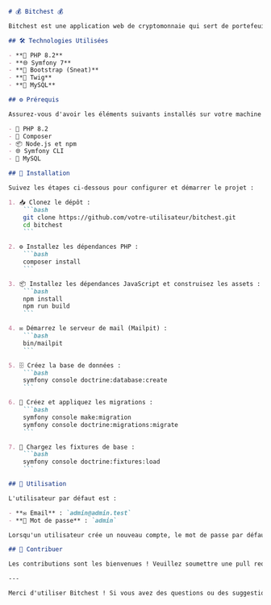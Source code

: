 ```markdown
# 💰 Bitchest 💰

Bitchest est une application web de cryptomonnaie qui sert de portefeuille électronique. Elle permet d'acheter, de vendre, d'envoyer des cryptomonnaies et de consulter l'historique des transactions.

## 🛠️ Technologies Utilisées

- **🐘 PHP 8.2**
- **🌐 Symfony 7**
- **🎨 Bootstrap (Sneat)**
- **📝 Twig**
- **🐬 MySQL**

## ⚙️ Prérequis

Assurez-vous d'avoir les éléments suivants installés sur votre machine :

- 🐘 PHP 8.2
- 🎼 Composer
- 📦 Node.js et npm
- 🌐 Symfony CLI
- 🐬 MySQL

## 🚀 Installation

Suivez les étapes ci-dessous pour configurer et démarrer le projet :

1. 📥 Clonez le dépôt :
    ```bash
    git clone https://github.com/votre-utilisateur/bitchest.git
    cd bitchest
    ```

2. ⚙️ Installez les dépendances PHP :
    ```bash
    composer install
    ```

3. 📦 Installez les dépendances JavaScript et construisez les assets :
    ```bash
    npm install
    npm run build
    ```

4. ✉️ Démarrez le serveur de mail (Mailpit) :
    ```bash
    bin/mailpit
    ```

5. 🗄️ Créez la base de données :
    ```bash
    symfony console doctrine:database:create
    ```

6. 📜 Créez et appliquez les migrations :
    ```bash
    symfony console make:migration
    symfony console doctrine:migrations:migrate
    ```

7. 🔄 Chargez les fixtures de base :
    ```bash
    symfony console doctrine:fixtures:load
    ```

## 👤 Utilisation

L'utilisateur par défaut est :

- **✉️ Email** : `admin@admin.test`
- **🔑 Mot de passe** : `admin`

Lorsqu'un utilisateur crée un nouveau compte, le mot de passe par défaut pour ce compte est `user`.

## 🤝 Contribuer

Les contributions sont les bienvenues ! Veuillez soumettre une pull request ou ouvrir une issue pour discuter de ce que vous souhaitez changer.

---

Merci d'utiliser Bitchest ! Si vous avez des questions ou des suggestions, n'hésitez pas à nous contacter. 😊
```